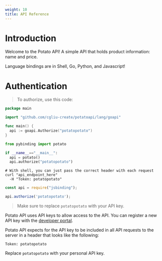 ```yaml
---
weight: 10
title: API Reference
---
```


# Introduction

Welcome to the Potato API! A simple API that holds product information: name and price.

Language bindings are in Shell, Go, Python, and Javascript! 


# Authentication

> To authorize, use this code:

```go
package main

import "github.com/cgliu-create/potatoapi/lang/goapi"

func main() {
  api := goapi.Authorize("potatopotato")
}
```

```python
from pybinding import potato

if __name__=="__main__":
  api = potato()
  api.authorize("potatopotato")
```

```shell
# With shell, you can just pass the correct header with each request
curl "api_endpoint_here"
  -H "Token: potatopotato"
```

```javascript
const api = require("jsbinding");

api.authorize('potatopotato');
```

> Make sure to replace `potatopotato` with your API key.

Potato API uses API keys to allow access to the API. You can register a new API key with the [developer portal](http://example.com/developers).

Potato API expects for the API key to be included in all API requests to the server in a header that looks like the following:

`Token: potatopotato`

<aside class="notice">
Replace <code>potatopotato</code> with your personal API key.
</aside>
